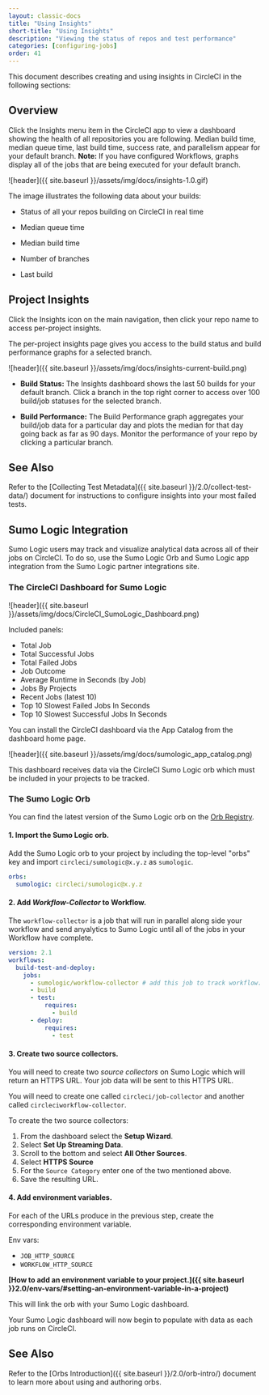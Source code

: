 ```yaml
---
layout: classic-docs
title: "Using Insights"
short-title: "Using Insights"
description: "Viewing the status of repos and test performance"
categories: [configuring-jobs]
order: 41
---
```


This document describes creating and using insights in CircleCI in the following sections:

## Overview

Click the Insights menu item in the CircleCI app to view a dashboard showing the health of all repositories you are following. Median build time, median queue time, last build time, success rate, and parallelism appear for your default branch. **Note:** If you have configured Workflows, graphs display all of the jobs that are being executed for your default branch.

![header]({{ site.baseurl }}/assets/img/docs/insights-1.0.gif)

The image illustrates the following data about your builds:

- Status of all your repos building on CircleCI in real time

- Median queue time

- Median build time

- Number of branches

- Last build

## Project Insights

Click the Insights icon on the main navigation, then click your repo name to access per-project insights.

The per-project insights page gives you access to the build status and build performance graphs for a selected branch.

![header]({{ site.baseurl }}/assets/img/docs/insights-current-build.png)


- **Build Status:** The Insights dashboard shows the last 50 builds for your default branch. Click a branch in the top right corner to access over 100 build/job statuses for the selected branch.

- **Build Performance:** The Build Performance graph aggregates your build/job data for a particular day and plots the median for that day going back as far as 90 days. Monitor the performance of your repo by clicking a particular branch.

## See Also

Refer to the [Collecting Test Metadata]({{ site.baseurl }}/2.0/collect-test-data/) document for instructions to configure insights into your most failed tests.

## Sumo Logic Integration

Sumo Logic users may track and visualize analytical data across all of their jobs on CircleCI. To do so, use the  Sumo Logic Orb and Sumo Logic app integration from the Sumo Logic partner integrations site.


### The CircleCI Dashboard for Sumo Logic

![header]({{ site.baseurl }}/assets/img/docs/CircleCI_SumoLogic_Dashboard.png)

Included panels:

- Total Job
- Total Successful Jobs
- Total Failed Jobs
- Job Outcome
- Average Runtime in Seconds (by Job)
- Jobs By Projects
- Recent Jobs (latest 10)
- Top 10 Slowest Failed Jobs In Seconds
- Top 10 Slowest Successful Jobs In Seconds

You can install the CircleCI dashboard via the App Catalog from the dashboard home page.

![header]({{ site.baseurl }}/assets/img/docs/sumologic_app_catalog.png)

This dashboard receives data via the CircleCI Sumo Logic orb which must be included in your projects to be tracked.

### The Sumo Logic Orb

You can find the latest version of the Sumo Logic orb on the [Orb Registry](https://circleci.com/orbs/registry/orb/circleci/sumologic).

#### 1. Import the Sumo Logic orb.
Add the Sumo Logic orb to your project by including the top-level "orbs" key and import `circleci/sumologic@x.y.z` as `sumologic`.

```yaml
orbs:
  sumologic: circleci/sumologic@x.y.z
```

#### 2. Add _Workflow-Collector_ to Workflow.
The `workflow-collector` is a job that will run in parallel along side your workflow and send anyalytics to Sumo Logic until all of the jobs in your Workflow have complete.

```yaml
version: 2.1
workflows:
  build-test-and-deploy:
    jobs:
      - sumologic/workflow-collector # add this job to track workflow.
      - build
      - test:
          requires:
            - build
      - deploy:
          requires:
            - test
```
#### 3. Create two source collectors.
You will need to create two *source collectors* on Sumo Logic which will return an HTTPS URL. Your job data will be sent to this HTTPS URL.

You will need to create one called `circleci/job-collector` and another called `circleciworkflow-collector`.

To create the two source collectors:
1. From the dashboard select the **Setup Wizard**.
2. Select **Set Up Streaming Data**.
3. Scroll to the bottom and select **All Other Sources**.
4. Select **HTTPS Source**
5. For the `Source Category` enter one of the two mentioned above.
6. Save the resulting URL.

#### 4. Add environment variables.
For each of the URLs produce in the previous step, create the corresponding environment variable.

Env vars:
- `JOB_HTTP_SOURCE`
- `WORKFLOW_HTTP_SOURCE`

**[How to add an environment variable to your project.]({{ site.baseurl }}2.0/env-vars/#setting-an-environment-variable-in-a-project)**

This will link the orb with your Sumo Logic dashboard.

Your Sumo Logic dashboard will now begin to populate with data as each job runs on CircleCI.

## See Also
Refer to the [Orbs Introduction]({{ site.baseurl }}/2.0/orb-intro/) document to learn more about using and authoring orbs.
